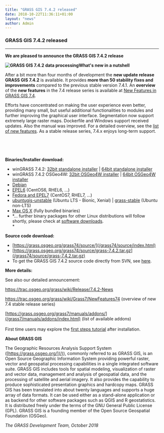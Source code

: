 ```yaml
---
title: "GRASS GIS 7.4.2 released"
date: 2018-10-22T11:36:11+01:00
layout: "news"
author: Admin
---
```


### GRASS GIS 7.4.2 released

------------------------------------------------------------------------

**We are pleased to announce the **GRASS GIS 7.4.2 **release******

**![GRASS GIS 7.4.2 data
processing](/images/news/grass741_screenshot.png)What's
new in a nutshell**

After a bit more than four months of development the **new update
release** **GRASS GIS 7.4.2** is available. It provides **more than 50
stability fixes and improvements** compared to the previous stable
version 7.4.1. An **overview** of the **new features** in the 7.4
release series is available at [New Features in GRASS GIS
7.4](https://trac.osgeo.org/grass/wiki/Grass7/NewFeatures74).

Efforts have concentrated on making the user experience even better,
providing many small, but useful additional functionalities to modules
and further improving the graphical user interface. Segmentation now
support extremely large raster maps. Dockerfile and Windows support
received updates. Also the manual was improved. For a detailed overview,
see the [list of new
features](https://trac.osgeo.org/grass/wiki/Grass7/NewFeatures74). As a
stable release series, 7.4.x enjoys long-term support.

 

 

**Binaries/Installer download:**

-   winGRASS 7.4.2: [32bit standalone
    installer](/grass74/binary/mswindows/native/x86/WinGRASS-7.4.2-1-Setup-x86.exe)
    \| [64bit standalone
    installer](/grass74/binary/mswindows/native/x86_64/WinGRASS-7.4.2-1-Setup-x86_64.exe)
-   winGRASS 7.4.2 OSGeo4W: [32bit OSGeo4W
    installer](http://download.osgeo.org/osgeo4w/osgeo4w-setup-x86.exe)
    \| [64bit OSGeo4W
    installer](http://download.osgeo.org/osgeo4w/osgeo4w-setup-x86_64.exe)
-   [Debian](https://packages.debian.org/grass)
-   [EPEL6](https://copr.fedorainfracloud.org/coprs/neteler/grass74_epel6)
    (CentOS6, RHEL6, \...)
-   [Fedora and
    EPEL7](https://copr.fedorainfracloud.org/coprs/neteler/grass74/)
    (CentOS7, RHEL7, \...)
-   [ubuntugis-unstable](https://launchpad.net/~ubuntugis/+archive/ubuntu/ubuntugis-unstable/+packages?field.name_filter=grass&field.status_filter=published&field.series_filter=)
    (Ubuntu LTS - Bionic, Xenial) \|
    [grass-stable](https://launchpad.net/~grass/+archive/ubuntu/grass-stable)
    (Ubuntu non-LTS)
-   [Max OS X](http://grassmac.wikidot.com/downloads) (fully bundled
    binaries)
-   *\... further binary packages for other Linux distributions will
    follow shortly, please check at [software
    downloads](/download/software/index.html).\
    *

**Source code download:**

-   [https://grass.osgeo.org/grass74/source/](/grass74/source/index.html)
-   [https://grass.osgeo.org/grass74/source/grass-7.4.2.tar.gz](/grass74/source/grass-7.4.2.tar.gz)
-   To get the GRASS GIS 7.4.2 source code directly from SVN, see
    [here](https://trac.osgeo.org/grass/wiki/Release/7.4.2-News#SVNSourceCode).

**More details:**

See also our detailed announcement:


<https://trac.osgeo.org/grass/wiki/Release/7.4.2-News>



<https://trac.osgeo.org/grass/wiki/Grass7/NewFeatures74> (overview of
new 7.4 stable release series)



[https://grass.osgeo.org/grass7/manuals/addons/](/grass7/manuals/addons/index.html)
(list of available addons)\
\
First time users may explore the [first steps
tutorial](/documentation/first-time-users/index.html) after
installation.


**About GRASS GIS**

The Geographic Resources Analysis Support System
([https://grass.osgeo.org/](/)), commonly referred
to as GRASS GIS, is an Open Source Geographic Information System
providing powerful raster, vector and geospatial processing capabilities
in a single integrated software suite. GRASS GIS includes tools for
spatial modeling, visualization of raster and vector data, management
and analysis of geospatial data, and the processing of satellite and
aerial imagery. It also provides the capability to produce sophisticated
presentation graphics and hardcopy maps. GRASS GIS has been translated
into about twenty languages and supports a huge array of data formats.
It can be used either as a stand-alone application or as backend for
other software packages such as QGIS and R geostatistics. It is
distributed freely under the terms of the GNU General Public License
(GPL). GRASS GIS is a founding member of the Open Source Geospatial
Foundation (OSGeo).

*The GRASS Development Team, October 2018*

